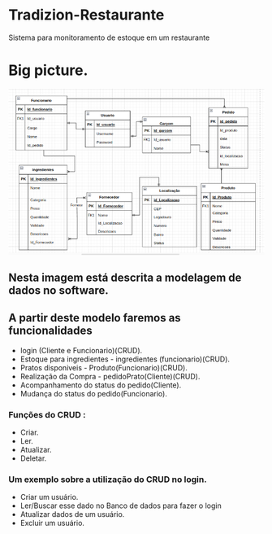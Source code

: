 # Tradizion-Restaurante
Sistema para monitoramento de estoque em um restaurante 
# Big picture. 

![Alt text](image-3.png)
## Nesta imagem está descrita a modelagem de dados no software. 
## A partir deste modelo faremos as funcionalidades 
- login (Cliente e Funcionario)(CRUD).
- Estoque para ingredientes - ingredientes (funcionario)(CRUD).
- Pratos disponiveis - Produto(Funcionario)(CRUD).
- Realização da Compra - pedidoPrato(Cliente)(CRUD). 
- Acompanhamento do status do pedido(Cliente). 
- Mudança do status do pedido(Funcionario). 

### Funções do CRUD : 
- Criar.
- Ler.
- Atualizar.
- Deletar.
### Um exemplo sobre a utilização do CRUD no login. 
- Criar um usuário. 
- Ler/Buscar esse dado no Banco de dados para fazer o login
- Atualizar dados de um usuário. 
- Excluir um usuário.